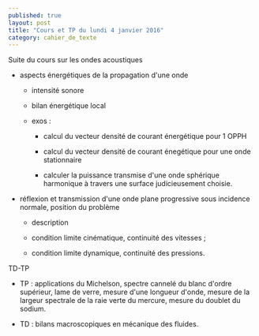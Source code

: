 ```yaml
---
published: true
layout: post
title: "Cours et TP du lundi 4 janvier 2016"
category: cahier_de_texte
---
```

Suite du cours sur les ondes acoustiques

- aspects énergétiques de la propagation d'une onde

  - intensité sonore

  - bilan énergétique local

  - exos : 

    - calcul du vecteur densité de courant énergétique pour 1 OPPH

    - calcul du vecteur densité de courant énegétique pour une onde stationnaire

    - calculer la puissance transmise d'une onde sphérique harmonique à travers une surface judicieusement choisie.

- réflexion et transmission d'une onde plane progressive sous incidence normale, position du problème

   - description

   - condition limite cinématique, continuité des vitesses ;

   - condition limite dynamique, continuité des pressions.


TD-TP

- TP : applications du Michelson, spectre cannelé du blanc d'ordre supérieur, lame de verre, mesure d'une longueur d'onde, mesure de la largeur spectrale de la raie verte du mercure, mesure du doublet du sodium.

- TD : bilans macroscopiques en mécanique des fluides.
